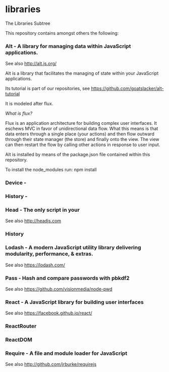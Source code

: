 # libraries
The Libraries Subtree

This repository contains amongst others the following:

### Alt - A library for managing data within JavaScript applications.
See also http://alt.js.org/

Alt is a library that facilitates the managing of state within your JavaScript applications. 

Its tutorial is part of our repositories, see https://github.com/goatslacker/alt-tutorial

It is modeled after flux.

*What is flux?*

Flux is an application architecture for building complex user interfaces. It eschews MVC in favor of unidirectional data flow. What this means is that data enters through a single place (your actions) and then flow outward through their state manager (the store) and finally onto the view. The view can then restart the flow by calling other actions in response to user input.

Alt is installed by means of the package.json file contained within this repository. 

To install the node_modules run:
npm install

### Device - 

### History - 

### Head - The only script in your <HEAD>
See also http://headjs.com

### History


### Lodash - A modern JavaScript utility library delivering modularity, performance, & extras.
See also https://lodash.com/

### Pass - Hash and compare passwords with pbkdf2
See also https://github.com/visionmedia/node-pwd

### React - A JavaScript library for building user interfaces
See also https://facebook.github.io/react/

### ReactRouter

### ReactDOM

### Require - A file and module loader for JavaScript
See also http://github.com/jrburke/requirejs
